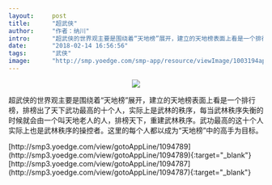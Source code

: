 ```yaml
---
layout:     post
title:      "超武侠"
author:     "作者：纳川"
intro:      "超武侠的世界观主要是围绕着“天地榜”展开，建立的天地榜表面上看是一个排行榜，排榜出了天下武功最高的十个人，实际上是武林的秩序，每当武林秩序失衡的时候就会由一个叫天地老人的人，排榜天下，重建武林秩序。武功最高的这十个人实际上也是武林秩序的操控者。这里的每个人都以成为“天地榜”中的高手为目标。"
date:       "2018-02-14 16:56:56"
tags:       "武侠"
image:      "http://smp.yoedge.com/smp-app/resource/viewImage/1003194appline.png"
---
```

<div style="text-align: center">
<p><img src="http://smp.yoedge.com/smp-app/resource/viewImage/1003194appline.png"/></p>
</div>
<p class="post-meta">
<span>超武侠的世界观主要是围绕着“天地榜”展开，建立的天地榜表面上看是一个排行榜，排榜出了天下武功最高的十个人，实际上是武林的秩序，每当武林秩序失衡的时候就会由一个叫天地老人的人，排榜天下，重建武林秩序。武功最高的这十个人实际上也是武林秩序的操控者。这里的每个人都以成为“天地榜”中的高手为目标。</span>
</p>
[http://smp3.yoedge.com/view/gotoAppLine/1094789](http://smp3.yoedge.com/view/gotoAppLine/1094789){:target="_blank"}
[http://smp3.yoedge.com/view/gotoAppLine/1094787](http://smp3.yoedge.com/view/gotoAppLine/1094787){:target="_blank"}


